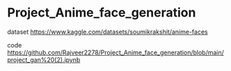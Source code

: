 # Project_Anime_face_generation

dataset
https://www.kaggle.com/datasets/soumikrakshit/anime-faces

code https://github.com/Rajveer2278/Project_Anime_face_generation/blob/main/project_gan%20(2).ipynb
